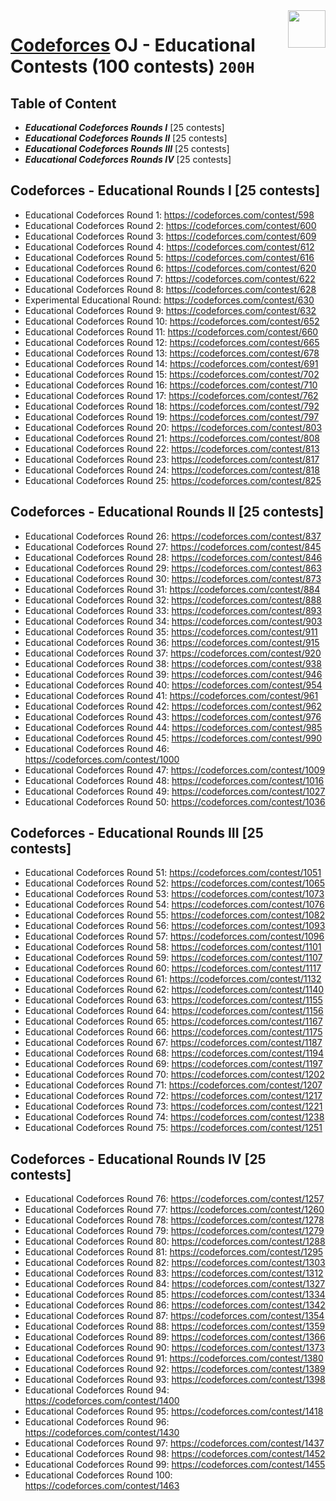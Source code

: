 <img align="right" width="60" height="60" src="https://github.com/cs-MohamedAyman/Problem-Solving-Training/blob/master/online-judges-logos/codeforces.jpg">

# [Codeforces](https://codeforces.com/) OJ - Educational Contests (100 contests) `200H`

## Table of Content

- ***Educational Codeforces Rounds I*** [25 contests]
- ***Educational Codeforces Rounds II*** [25 contests]
- ***Educational Codeforces Rounds III*** [25 contests]
- ***Educational Codeforces Rounds IV*** [25 contests]

## Codeforces - Educational Rounds I [25 contests]

- Educational Codeforces Round 1: https://codeforces.com/contest/598
- Educational Codeforces Round 2: https://codeforces.com/contest/600
- Educational Codeforces Round 3: https://codeforces.com/contest/609
- Educational Codeforces Round 4: https://codeforces.com/contest/612
- Educational Codeforces Round 5: https://codeforces.com/contest/616
- Educational Codeforces Round 6: https://codeforces.com/contest/620
- Educational Codeforces Round 7: https://codeforces.com/contest/622
- Educational Codeforces Round 8: https://codeforces.com/contest/628
- Experimental Educational Round: https://codeforces.com/contest/630
- Educational Codeforces Round 9: https://codeforces.com/contest/632
- Educational Codeforces Round 10: https://codeforces.com/contest/652
- Educational Codeforces Round 11: https://codeforces.com/contest/660
- Educational Codeforces Round 12: https://codeforces.com/contest/665
- Educational Codeforces Round 13: https://codeforces.com/contest/678
- Educational Codeforces Round 14: https://codeforces.com/contest/691
- Educational Codeforces Round 15: https://codeforces.com/contest/702
- Educational Codeforces Round 16: https://codeforces.com/contest/710
- Educational Codeforces Round 17: https://codeforces.com/contest/762
- Educational Codeforces Round 18: https://codeforces.com/contest/792
- Educational Codeforces Round 19: https://codeforces.com/contest/797
- Educational Codeforces Round 20: https://codeforces.com/contest/803
- Educational Codeforces Round 21: https://codeforces.com/contest/808
- Educational Codeforces Round 22: https://codeforces.com/contest/813
- Educational Codeforces Round 23: https://codeforces.com/contest/817
- Educational Codeforces Round 24: https://codeforces.com/contest/818
- Educational Codeforces Round 25: https://codeforces.com/contest/825

## Codeforces - Educational Rounds II [25 contests]

- Educational Codeforces Round 26: https://codeforces.com/contest/837
- Educational Codeforces Round 27: https://codeforces.com/contest/845
- Educational Codeforces Round 28: https://codeforces.com/contest/846
- Educational Codeforces Round 29: https://codeforces.com/contest/863
- Educational Codeforces Round 30: https://codeforces.com/contest/873
- Educational Codeforces Round 31: https://codeforces.com/contest/884
- Educational Codeforces Round 32: https://codeforces.com/contest/888
- Educational Codeforces Round 33: https://codeforces.com/contest/893
- Educational Codeforces Round 34: https://codeforces.com/contest/903
- Educational Codeforces Round 35: https://codeforces.com/contest/911
- Educational Codeforces Round 36: https://codeforces.com/contest/915
- Educational Codeforces Round 37: https://codeforces.com/contest/920
- Educational Codeforces Round 38: https://codeforces.com/contest/938
- Educational Codeforces Round 39: https://codeforces.com/contest/946
- Educational Codeforces Round 40: https://codeforces.com/contest/954
- Educational Codeforces Round 41: https://codeforces.com/contest/961
- Educational Codeforces Round 42: https://codeforces.com/contest/962
- Educational Codeforces Round 43: https://codeforces.com/contest/976
- Educational Codeforces Round 44: https://codeforces.com/contest/985
- Educational Codeforces Round 45: https://codeforces.com/contest/990
- Educational Codeforces Round 46: https://codeforces.com/contest/1000
- Educational Codeforces Round 47: https://codeforces.com/contest/1009
- Educational Codeforces Round 48: https://codeforces.com/contest/1016
- Educational Codeforces Round 49: https://codeforces.com/contest/1027
- Educational Codeforces Round 50: https://codeforces.com/contest/1036

## Codeforces - Educational Rounds III [25 contests]

- Educational Codeforces Round 51: https://codeforces.com/contest/1051
- Educational Codeforces Round 52: https://codeforces.com/contest/1065
- Educational Codeforces Round 53: https://codeforces.com/contest/1073
- Educational Codeforces Round 54: https://codeforces.com/contest/1076
- Educational Codeforces Round 55: https://codeforces.com/contest/1082
- Educational Codeforces Round 56: https://codeforces.com/contest/1093
- Educational Codeforces Round 57: https://codeforces.com/contest/1096
- Educational Codeforces Round 58: https://codeforces.com/contest/1101
- Educational Codeforces Round 59: https://codeforces.com/contest/1107
- Educational Codeforces Round 60: https://codeforces.com/contest/1117
- Educational Codeforces Round 61: https://codeforces.com/contest/1132
- Educational Codeforces Round 62: https://codeforces.com/contest/1140
- Educational Codeforces Round 63: https://codeforces.com/contest/1155
- Educational Codeforces Round 64: https://codeforces.com/contest/1156
- Educational Codeforces Round 65: https://codeforces.com/contest/1167
- Educational Codeforces Round 66: https://codeforces.com/contest/1175
- Educational Codeforces Round 67: https://codeforces.com/contest/1187
- Educational Codeforces Round 68: https://codeforces.com/contest/1194
- Educational Codeforces Round 69: https://codeforces.com/contest/1197
- Educational Codeforces Round 70: https://codeforces.com/contest/1202
- Educational Codeforces Round 71: https://codeforces.com/contest/1207
- Educational Codeforces Round 72: https://codeforces.com/contest/1217
- Educational Codeforces Round 73: https://codeforces.com/contest/1221
- Educational Codeforces Round 74: https://codeforces.com/contest/1238
- Educational Codeforces Round 75: https://codeforces.com/contest/1251

## Codeforces - Educational Rounds IV [25 contests]

- Educational Codeforces Round 76: https://codeforces.com/contest/1257
- Educational Codeforces Round 77: https://codeforces.com/contest/1260
- Educational Codeforces Round 78: https://codeforces.com/contest/1278
- Educational Codeforces Round 79: https://codeforces.com/contest/1279
- Educational Codeforces Round 80: https://codeforces.com/contest/1288
- Educational Codeforces Round 81: https://codeforces.com/contest/1295
- Educational Codeforces Round 82: https://codeforces.com/contest/1303
- Educational Codeforces Round 83: https://codeforces.com/contest/1312
- Educational Codeforces Round 84: https://codeforces.com/contest/1327
- Educational Codeforces Round 85: https://codeforces.com/contest/1334
- Educational Codeforces Round 86: https://codeforces.com/contest/1342
- Educational Codeforces Round 87: https://codeforces.com/contest/1354
- Educational Codeforces Round 88: https://codeforces.com/contest/1359
- Educational Codeforces Round 89: https://codeforces.com/contest/1366
- Educational Codeforces Round 90: https://codeforces.com/contest/1373
- Educational Codeforces Round 91: https://codeforces.com/contest/1380
- Educational Codeforces Round 92: https://codeforces.com/contest/1389
- Educational Codeforces Round 93: https://codeforces.com/contest/1398
- Educational Codeforces Round 94: https://codeforces.com/contest/1400
- Educational Codeforces Round 95: https://codeforces.com/contest/1418
- Educational Codeforces Round 96: https://codeforces.com/contest/1430
- Educational Codeforces Round 97: https://codeforces.com/contest/1437
- Educational Codeforces Round 98: https://codeforces.com/contest/1452
- Educational Codeforces Round 99: https://codeforces.com/contest/1455
- Educational Codeforces Round 100: https://codeforces.com/contest/1463

